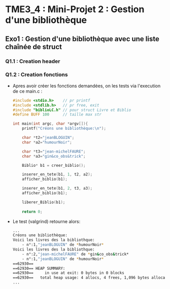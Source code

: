 # TME3_4 : Mini-Projet 2 : Gestion d'une bibliothèque

## Exo1 : Gestion d'une bibliothèque avec une liste chaînée de struct

### Q1.1 : Creation header
### Q1.2 : Creation fonctions
- Apres avoir créer les fonctions demandées, on les tests via l'execution de ce main.c :
    ```c
    #include <stdio.h>    // pr printf
    #include <stdlib.h>   // pr free, exit
    #include "biblioLC.h" // pour struct Livre et Biblio
    #define BUFF 100      // taille max str
    
    int main(int argc, char *argv[]){
        printf("Créons une bibliothèque:\n");
    
        char *t2="jeanBLOGUIN";
        char *a2="humourNoir";
    
        char *t3="jean-michelFAURE";
        char *a3="gin&co_obs&trick";
    
        Biblio* b1 = creer_biblio();
    
        inserer_en_tete(b1, 1, t2, a2);
        afficher_biblio(b1);
    
        inserer_en_tete(b1, 2, t3, a3);
        afficher_biblio(b1);
    
        liberer_Biblio(b1);
        
        return 0;
    ```
- Le test (valgrind) retourne alors:
    ```bash
    ...
    Créons une bibliothèque:
    Voici les livres des la bibliothque:
    	- n°:1,"jeanBLOGUIN" de *humourNoir*
    Voici les livres des la bibliothque:
    	- n°:2,"jean-michelFAURE" de *gin&co_obs&trick*
    	- n°:1,"jeanBLOGUIN" de *humourNoir*
    ==62930== 
    ==62930== HEAP SUMMARY:
    ==62930==     in use at exit: 0 bytes in 0 blocks
    ==62930==   total heap usage: 4 allocs, 4 frees, 1,096 bytes allocated
    ...
    ```

